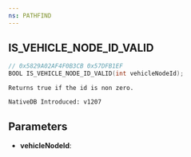 ```yaml
---
ns: PATHFIND
---
```

## IS_VEHICLE_NODE_ID_VALID

```c
// 0x5829A02AF4F0B3CB 0x57DFB1EF
BOOL IS_VEHICLE_NODE_ID_VALID(int vehicleNodeId);
```

```
Returns true if the id is non zero.

NativeDB Introduced: v1207
```

## Parameters
* **vehicleNodeId**:
